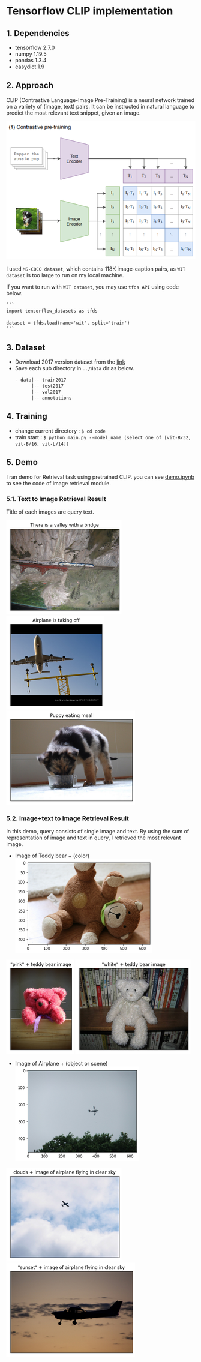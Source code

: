 # Tensorflow CLIP implementation

## 1. Dependencies
* tensorflow 2.7.0
* numpy 1.19.5
* pandas 1.3.4
* easydict 1.9

## 2. Approach
CLIP (Contrastive Language-Image Pre-Training) is a neural network trained on a variety of (image, text) pairs. It can be instructed in natural language to predict the most relevant text snippet, given an image.

<img src = 'imgs/overview-a.png'>

I used ```MS-COCO dataset```, which contains 118K image-caption pairs, as ```WIT dataset``` is too large to run on my local machine.

If you want to run with ```WIT dataset```, you may use ```tfds API``` using code below.
    
    ```
    import tensorflow_datasets as tfds
    
    dataset = tfds.load(name='wit', split='train')
    ```

## 3. Dataset
* Download 2017 version dataset from the [link]('https://cocodataset.org/#download')
* Save each sub directory in ```../data``` dir as below. 
    ```
    - data|-- train2017
          |-- test2017
          |-- val2017
          |-- annotations
    ```

## 4. Training
* change current directory : ```$ cd code```
* train start : ```$ python main.py --model_name (select one of [vit-B/32, vit-B/16, vit-L/14])```

## 5. Demo
I ran demo for Retrieval task using pretrained CLIP. you can see [demo.ipynb]('code/demo.ipynb') to see the code of image retrieval module.

### 5.1. Text to Image Retrieval Result

Title of each images are query text.<br>

<p><img src = 'imgs/6b7986ef-808f-4e47-978c-018bed8d3b09.png'>
    <img src = 'imgs/07e1b634-7c70-4358-9fb3-ba7c0413965b.png'> 
    <img src = 'imgs/1161bca9-e4e3-40f1-ac64-3e27ffcf1c55.png'>
</p>

### 5.2. Image+text to Image Retrieval Result
In this demo, query consists of single image and text. By using the sum of representation of image and text in query, I retrieved the most relevant image.

* Image of Teddy bear + (color)<br>
<img src = 'imgs/b3757903-69a8-43d0-a9dc-41450b620fa4.png'><br>

<p><img src = 'imgs/e9a34495-7824-4b13-b463-82e7ada069d3-1.png'>
    <img src = 'imgs/752af4c3-9ff0-4bad-bede-ad1baf02de86.png'></p>

* Image of Airplane + (object or scene)<br>
<img src = 'imgs/7116d0d6-795e-46f8-bf2a-4db850171c27.png'><br>

<p><img src = 'imgs/c6b2e7e1-10ba-4cfd-85a9-8bfe18d5df15.png'>
    <img src = 'imgs/ed2d3d54-c595-4886-baab-d1f0a63b26c6.png'></p>

    


